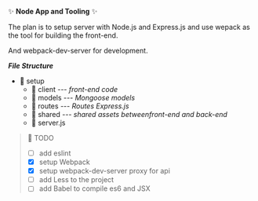 :sparkles: **Node App and Tooling** :sparkles:

The plan is to setup server with Node.js and Express.js
and use wepack as the tool for building the front-end.

And webpack-dev-server for development.

***File Structure***

* :file_folder: setup
    * :file_folder: client *--- front-end code*
    * :file_folder: models *--- Mongoose models*
    * :file_folder: routes *--- Routes Express.js*
    * :file_folder: shared *--- shared assets betweenfront-end and back-end*
    * :page_facing_up: server.js

> :pencil: TODO
> - [ ] add eslint
> - [x] setup Webpack
> - [x] setup webpack-dev-server proxy for api
> - [ ] add Less to the project
> - [ ] add Babel to compile es6 and JSX
